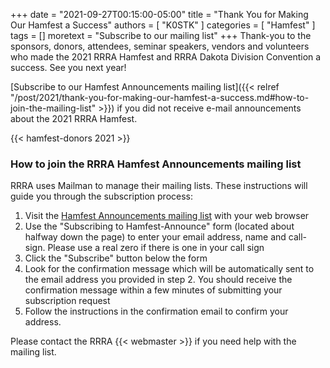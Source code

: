 +++
date = "2021-09-27T00:15:00-05:00"
title = "Thank You for Making Our Hamfest a Success"
authors = [ "K0STK" ]
categories = [ "Hamfest" ]
tags = []
moretext = "Subscribe to our mailing list"
+++
Thank-you to the sponsors, donors, attendees, seminar speakers, vendors
and volunteers who made the 2021 RRRA Hamfest and RRRA Dakota Division
Convention a success. See you next year!

[Subscribe to our Hamfest Announcements mailing list]({{< relref "/post/2021/thank-you-for-making-our-hamfest-a-success.md#how-to-join-the-mailing-list" >}})
if you did not receive e-mail announcements about the 2021 RRRA Hamfest.

{{< hamfest-donors 2021 >}}
<p class="clear"></p>

<!--more-->

### How to join the RRRA Hamfest Announcements mailing list

RRRA uses Mailman to manage their mailing lists.
These instructions will guide you through the subscription process:

1. Visit the
[Hamfest Announcements mailing list](https://lists.rrra.org/mailman/listinfo/hamfest-announce)
 with your web
browser
1. Use the "Subscribing to Hamfest-Announce" form (located about halfway down
the page) to enter your email address, name and call-sign.
Please use a real zero if there is one in your call sign
1. Click the "Subscribe" button below the form
1. Look for the confirmation message which will be automatically sent
to the email address you provided in step 2. You should receive the
confirmation message within a few minutes of submitting your
subscription request
1. Follow the instructions in the confirmation email to confirm your
address.

Please contact the RRRA {{< webmaster >}} if you need help with the mailing
list.
